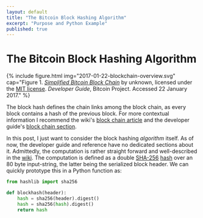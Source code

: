```yaml
---
layout: default
title: "The Bitcoin Block Hashing Algorithm"
excerpt: "Purpose and Python Example"
published: true
---
```


# The Bitcoin Block Hashing Algorithm

{% include figure.html img="2017-01-22-blockchain-overview.svg"
    cap="Figure 1. [_Simplified Bitcoin Block Chain_](https://bitcoin.org/en/developer-guide#block-chain) by unknown, licensed under the [MIT license](http://opensource.org/licenses/mit-license.php). _Developer Guide_, Bitcoin Project. Accessed 22 January 2017." %}

The block hash defines the chain links among the block chain, as every block contains a hash of the previous block. For more contextual information I recommend the wiki's [block chain article](https://en.bitcoin.it/wiki/Block_chain) and the developer guide's [block chain section](https://bitcoin.org/en/developer-guide#block-chain).

In this post, I just want to consider the block hashing _algorithm_ itself. As of now, the developer guide and reference have no dedicated sections about it. Admittedly, the computation is rather straight forward and well-described in the [wiki](https://en.bitcoin.it/wiki/Block_hashing_algorithm). The computation is defined as a double [SHA-256](https://en.wikipedia.org/wiki/SHA-2) [hash](https://dx.doi.org/10.6028/NIST.FIPS.180-4) over an 80 byte input-string, the latter being the serialized block header. We can quickly prototype this in a Python function as:

```python
from hashlib import sha256

def blockhash(header):
    hash = sha256(header).digest()
    hash = sha256(hash).digest()
    return hash
```
